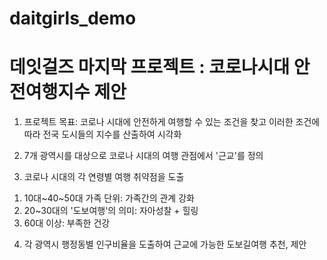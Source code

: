 # daitgirls_demo
# 데잇걸즈 마지막 프로젝트 : 코로나시대 안전여행지수 제안 
1. 프로젝트 목표: 코로나 시대에 안전하게 여행할 수 있는 조건을 찾고 이러한 조건에 따라 전국 도시들의 지수를 산출하여 시각화
 
2. 7개 광역시를 대상으로 코로나 시대의 여행 관점에서 '근교'를 정의

3. 코로나 시대의 각 연령별 여행 취약점을 도출
 1) 10대~40~50대 가족 단위: 가족간의 관계 강화
 2) 20~30대의 '도보여행'의 의미: 자아성찰 + 힐링 
 3) 60대 이상: 부족한 건강

4. 각 광역시 행정동별 인구비율을 도출하여 근교에 가능한 도보길여행 추천, 제안

